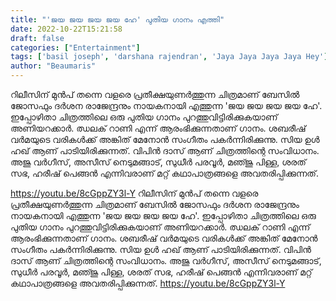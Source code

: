```yaml
---
title: "'ജയ ജയ ജയ ജയ ഹേ' പുതിയ ഗാനം എത്തി"
date: 2022-10-22T15:21:58
draft: false
categories: ["Entertainment"]
tags: ['basil joseph', 'darshana rajendran', 'Jaya Jaya Jaya Jaya Hey']
author: "Beaumaris"
---
```


റിലീസിന് മുൻപ് തന്നെ വളരെ പ്രതീക്ഷയുണർത്തുന്ന ചിത്രമാണ് ബേസിൽ ജോസഫും ദര്‍ശന രാജേന്ദ്രനും നായകനായി എത്തുന്ന 'ജയ ജയ ജയ ജയ ഹേ'. ഇപ്പോഴിതാ ചിത്രത്തിലെ ഒരു പുതിയ ഗാനം പുറത്തുവിട്ടിരിക്കുകയാണ് അണിയറക്കാര്‍. ഝലക് റാണി എന്ന് ആരംഭിക്കുന്നതാണ് ഗാനം. ശബരീഷ് വർമയുടെ വരികൾക്ക് അങ്കിത് മേനോൻ സംഗീതം പകർന്നിരിക്കുന്നു. സിയ ഉള്‍ ഹഖ് ആണ് പാടിയിരിക്കുന്നത്. വിപിന്‍ ദാസ് ആണ് ചിത്രത്തിന്റെ സംവിധാനം. അജു വർഗീസ്, അസീസ് നെടുമങ്ങാട്, സുധീർ പരവൂർ, മഞ്‍ജു പിള്ള, ശരത് സഭ, ഹരീഷ് പെങ്ങൻ എന്നിവരാണ് മറ്റ് കഥാപാത്രങ്ങളെ അവതരിപ്പിക്കുന്നത്.

https://youtu.be/8cGppZY3l-Y
റിലീസിന് മുൻപ് തന്നെ വളരെ പ്രതീക്ഷയുണർത്തുന്ന ചിത്രമാണ് ബേസിൽ ജോസഫും ദര്‍ശന രാജേന്ദ്രനും നായകനായി എത്തുന്ന 'ജയ ജയ ജയ ജയ ഹേ'. ഇപ്പോഴിതാ ചിത്രത്തിലെ ഒരു പുതിയ ഗാനം പുറത്തുവിട്ടിരിക്കുകയാണ് അണിയറക്കാര്‍. ഝലക് റാണി എന്ന് ആരംഭിക്കുന്നതാണ് ഗാനം. ശബരീഷ് വർമയുടെ വരികൾക്ക് അങ്കിത് മേനോൻ സംഗീതം പകർന്നിരിക്കുന്നു. സിയ ഉള്‍ ഹഖ് ആണ് പാടിയിരിക്കുന്നത്. വിപിന്‍ ദാസ് ആണ് ചിത്രത്തിന്റെ സംവിധാനം. അജു വർഗീസ്, അസീസ് നെടുമങ്ങാട്, സുധീർ പരവൂർ, മഞ്‍ജു പിള്ള, ശരത് സഭ, ഹരീഷ് പെങ്ങൻ എന്നിവരാണ് മറ്റ് കഥാപാത്രങ്ങളെ അവതരിപ്പിക്കുന്നത്. https://youtu.be/8cGppZY3l-Y
